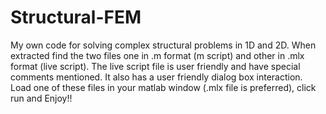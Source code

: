 # Structural-FEM
My own code for solving complex structural problems in 1D and 2D. When extracted find the two files one in .m format (m script) and other in .mlx format (live script). The live script file is user friendly and have special comments mentioned. It also has a user friendly dialog box interaction. 
Load one of these files in your matlab window (.mlx file is preferred), click run and Enjoy!!

